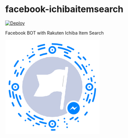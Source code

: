 # facebook-ichibaitemsearch

[![Deploy](https://www.herokucdn.com/deploy/button.svg)](https://heroku.com/deploy)

Facebook BOT with Rakuten Ichiba Item Search

![image](https://raw.githubusercontent.com/freddiefujiwara/facebook-ichibaitemsearch/develop/messenger_code.png)
